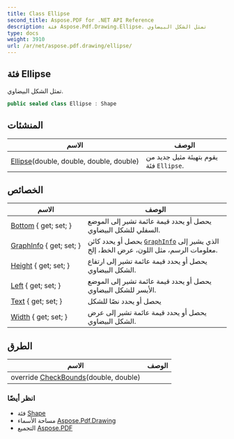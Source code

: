 ```yaml
---
title: Class Ellipse
second_title: Aspose.PDF for .NET API Reference
description: فئة Aspose.Pdf.Drawing.Ellipse. تمثل الشكل البيضاوي
type: docs
weight: 3910
url: /ar/net/aspose.pdf.drawing/ellipse/
---
```

## فئة Ellipse

تمثل الشكل البيضاوي.

```csharp
public sealed class Ellipse : Shape
```

## المنشئات

| الاسم | الوصف |
| --- | --- |
| [Ellipse](ellipse/)(double, double, double, double) | يقوم بتهيئة مثيل جديد من فئة `Ellipse`. |

## الخصائص

| الاسم | الوصف |
| --- | --- |
| [Bottom](../../aspose.pdf.drawing/ellipse/bottom/) { get; set; } | يحصل أو يحدد قيمة عائمة تشير إلى الموضع السفلي للشكل البيضاوي. |
| [GraphInfo](../../aspose.pdf.drawing/shape/graphinfo/) { get; set; } | يحصل أو يحدد كائن [`GraphInfo`](../shape/graphinfo/) الذي يشير إلى معلومات الرسم، مثل اللون، عرض الخط، إلخ. |
| [Height](../../aspose.pdf.drawing/ellipse/height/) { get; set; } | يحصل أو يحدد قيمة عائمة تشير إلى ارتفاع الشكل البيضاوي. |
| [Left](../../aspose.pdf.drawing/ellipse/left/) { get; set; } | يحصل أو يحدد قيمة عائمة تشير إلى الموضع الأيسر للشكل البيضاوي. |
| [Text](../../aspose.pdf.drawing/shape/text/) { get; set; } | يحصل أو يحدد نصًا للشكل |
| [Width](../../aspose.pdf.drawing/ellipse/width/) { get; set; } | يحصل أو يحدد قيمة عائمة تشير إلى عرض الشكل البيضاوي. |

## الطرق

| الاسم | الوصف |
| --- | --- |
| override [CheckBounds](../../aspose.pdf.drawing/ellipse/checkbounds/)(double, double) |  |

### انظر أيضًا

* فئة [Shape](../shape/)
* مساحة الأسماء [Aspose.Pdf.Drawing](../../aspose.pdf.drawing/)
* التجميع [Aspose.PDF](../../)